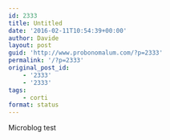 ```yaml
---
id: 2333
title: Untitled
date: '2016-02-11T10:54:39+00:00'
author: Davide
layout: post
guid: 'http://www.probonomalum.com/?p=2333'
permalink: '/?p=2333'
original_post_id:
    - '2333'
    - '2333'
tags:
    - corti
format: status
---
```


Microblog test